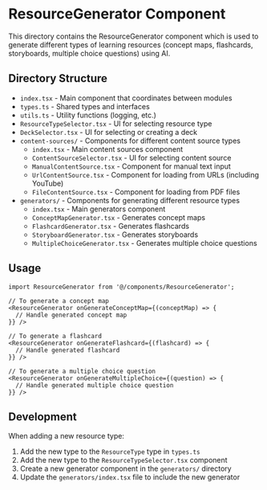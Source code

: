 # ResourceGenerator Component

This directory contains the ResourceGenerator component which is used to generate different types of learning resources (concept maps, flashcards, storyboards, multiple choice questions) using AI.

## Directory Structure

- `index.tsx` - Main component that coordinates between modules
- `types.ts` - Shared types and interfaces
- `utils.ts` - Utility functions (logging, etc.)
- `ResourceTypeSelector.tsx` - UI for selecting resource type
- `DeckSelector.tsx` - UI for selecting or creating a deck
- `content-sources/` - Components for different content source types
  - `index.tsx` - Main content sources component
  - `ContentSourceSelector.tsx` - UI for selecting content source
  - `ManualContentSource.tsx` - Component for manual text input
  - `UrlContentSource.tsx` - Component for loading from URLs (including YouTube)
  - `FileContentSource.tsx` - Component for loading from PDF files
- `generators/` - Components for generating different resource types
  - `index.tsx` - Main generators component
  - `ConceptMapGenerator.tsx` - Generates concept maps
  - `FlashcardGenerator.tsx` - Generates flashcards
  - `StoryboardGenerator.tsx` - Generates storyboards
  - `MultipleChoiceGenerator.tsx` - Generates multiple choice questions

## Usage

```tsx
import ResourceGenerator from '@/components/ResourceGenerator';

// To generate a concept map
<ResourceGenerator onGenerateConceptMap={(conceptMap) => {
  // Handle generated concept map
}} />

// To generate a flashcard
<ResourceGenerator onGenerateFlashcard={(flashcard) => {
  // Handle generated flashcard
}} />

// To generate a multiple choice question
<ResourceGenerator onGenerateMultipleChoice={(question) => {
  // Handle generated multiple choice question
}} />
```

## Development

When adding a new resource type:

1. Add the new type to the `ResourceType` type in `types.ts`
2. Add the new type to the `ResourceTypeSelector.tsx` component
3. Create a new generator component in the `generators/` directory
4. Update the `generators/index.tsx` file to include the new generator 